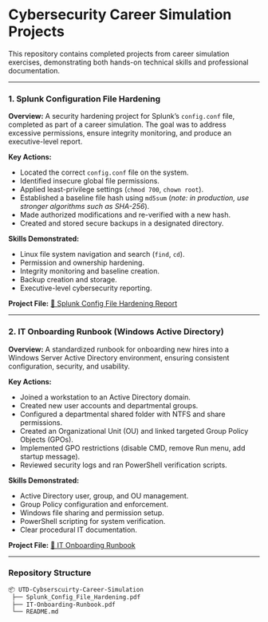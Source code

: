 # Cybersecurity Career Simulation Projects
This repository contains completed projects from career simulation exercises, demonstrating both hands-on technical skills and professional documentation.

---

### 1. Splunk Configuration File Hardening
**Overview:**
A security hardening project for Splunk’s `config.conf` file, completed as part of a career simulation. The goal was to address excessive permissions, ensure integrity monitoring, and produce an executive-level report.

**Key Actions:**
- Located the correct `config.conf` file on the system.
- Identified insecure global file permissions.
- Applied least-privilege settings (`chmod 700`, `chown root`).
- Established a baseline file hash using `md5sum` (*note: in production, use stronger algorithms such as SHA-256*).
- Made authorized modifications and re-verified with a new hash.
- Created and stored secure backups in a designated directory.

**Skills Demonstrated:**
- Linux file system navigation and search (`find`, `cd`).
- Permission and ownership hardening.
- Integrity monitoring and baseline creation.
- Backup creation and storage.
- Executive-level cybersecurity reporting.

**Project File:** [📄 Splunk Config File Hardening Report](Splunk_Config_File_Hardening.pdf)

---

### 2. IT Onboarding Runbook (Windows Active Directory)
**Overview:**
A standardized runbook for onboarding new hires into a Windows Server Active Directory environment, ensuring consistent configuration, security, and usability.

**Key Actions:**
- Joined a workstation to an Active Directory domain.
- Created new user accounts and departmental groups.
- Configured a departmental shared folder with NTFS and share permissions.
- Created an Organizational Unit (OU) and linked targeted Group Policy Objects (GPOs).
- Implemented GPO restrictions (disable CMD, remove Run menu, add startup message).
- Reviewed security logs and ran PowerShell verification scripts.

**Skills Demonstrated:**
- Active Directory user, group, and OU management.
- Group Policy configuration and enforcement.
- Windows file sharing and permission setup.
- PowerShell scripting for system verification.
- Clear procedural IT documentation.

**Project File:** [📄 IT Onboarding Runbook](IT-Onboarding-Runbook.pdf)

---

### Repository Structure
```markdown
📦 UTD-Cybserscuirty-Career-Simulation
 ├── Splunk_Config_File_Hardening.pdf
 ├── IT-Onboarding-Runbook.pdf
 └── README.md
